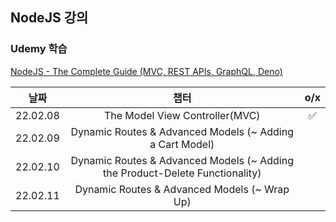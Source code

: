 ## NodeJS 강의

### Udemy 학습 
[NodeJS - The Complete Guide (MVC, REST APIs, GraphQL, Deno)](https://www.udemy.com/course/nodejs-the-complete-guide/)


|날짜|챕터|o/x|
|:---:|:---:|:---:|
|22.02.08|The Model View Controller(MVC)|✅|
|22.02.09|Dynamic Routes & Advanced Models (~ Adding a Cart Model)||
|22.02.10|Dynamic Routes & Advanced Models (~ Adding the Product-Delete Functionality)||
|22.02.11|Dynamic Routes & Advanced Models (~ Wrap Up)||
